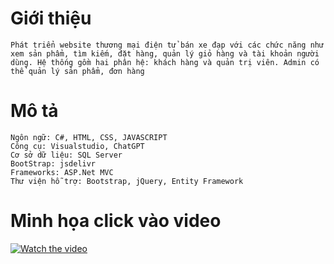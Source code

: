 # Giới thiệu
    Phát triển website thương mại điện tử bán xe đạp với các chức năng như xem sản phẩm, tìm kiếm, đặt hàng, quản lý giỏ hàng và tài khoản người dùng. Hệ thống gồm hai phân hệ: khách hàng và quản trị viên. Admin có thể quản lý sản phẩm, đơn hàng
# Mô tả 
    Ngôn ngữ: C#, HTML, CSS, JAVASCRIPT
    Công cụ: Visualstudio, ChatGPT
    Cơ sở dữ liệu: SQL Server
    BootStrap: jsdelivr
    Frameworks: ASP.Net MVC
    Thư viện hỗ trợ: Bootstrap, jQuery, Entity Framework
# Minh họa click vào video
[![Watch the video](https://github.com/user-attachments/assets/0f5f4a00-1b78-48f7-9bdc-958030498313)](https://drive.google.com/file/d/1EnQdFLDQt8NK1zrbYxsTgBa9uFYSZ0oF/view?usp=drive_link)
